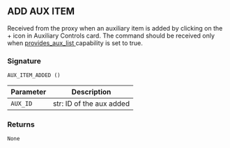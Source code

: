 ## ADD AUX ITEM

Received from the proxy when an auxiliary item is added by clicking on the + icon in Auxiliary Controls card. The command should be received only when [provides\_aux\_list ][1]capability is set to true.


### Signature

`AUX_ITEM_ADDED ()`


| Parameter | Description |
| --- | --- |
| `AUX_ID` | str: ID of the aux added |


### Returns

`None`

[1]:	https://snap-one.github.io/docs-driverworks-proxyprotocol/#pool-capabilities
